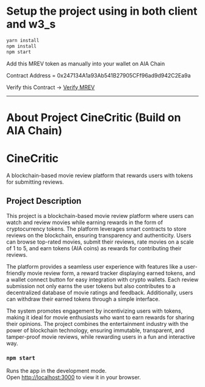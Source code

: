 # Setup the project using in both client and w3_s

```sh
yarn install
npm install
npm start
```
Add this MREV token as manually into your wallet on AIA Chain

Contract Address = 0x247134A1a93Ab541B27905CFf96ad9d942C2Ea9a

Verify this Contract -> [Verify MREV](https://testnet.aiascan.com/token/0x247134A1a93Ab541B27905CFf96ad9d942C2Ea9a)

---

# About Project CineCritic (Build on AIA Chain)
# CineCritic
A blockchain-based movie review platform that rewards users with tokens for submitting reviews.
## Project Description
This project is a blockchain-based movie review platform where users can watch and review movies while earning rewards in the form of cryptocurrency tokens. The platform leverages smart contracts to store reviews on the blockchain, ensuring transparency and authenticity. Users can browse top-rated movies, submit their reviews, rate movies on a scale of 1 to 5, and earn tokens (AIA coins) as rewards for contributing their reviews.

The platform provides a seamless user experience with features like a user-friendly movie review form, a reward tracker displaying earned tokens, and a wallet connect button for easy integration with crypto wallets. Each review submission not only earns the user tokens but also contributes to a decentralized database of movie ratings and feedback. Additionally, users can withdraw their earned tokens through a simple interface.

The system promotes engagement by incentivizing users with tokens, making it ideal for movie enthusiasts who want to earn rewards for sharing their opinions. The project combines the entertainment industry with the power of blockchain technology, ensuring immutable, transparent, and tamper-proof movie reviews, while rewarding users in a fun and interactive way.

### `npm start`

Runs the app in the development mode.\
Open [http://localhost:3000](http://localhost:3000) to view it in your browser.
